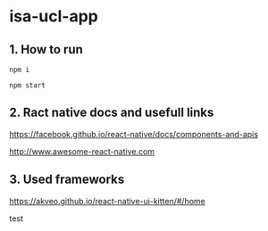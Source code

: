 # isa-ucl-app

## 1. How to run
``
npm i
``

``
npm start
``
## 2. Ract native docs and usefull links

https://facebook.github.io/react-native/docs/components-and-apis

http://www.awesome-react-native.com

## 3. Used frameworks
https://akveo.github.io/react-native-ui-kitten/#/home

test
